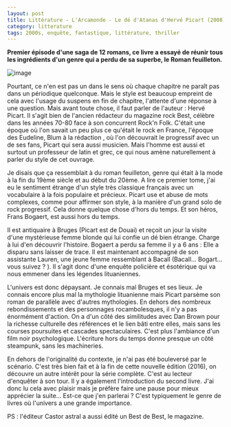 ```yaml
---
layout: post
title: Littérature - L'Arcamonde - Le dé d'Atanas d'Hervé Picart (2008)
category: litterature
tags: 2000s, enquête, fantastique, littérature, thriller
---
```

**Premier épisode d'une saga de 12 romans, ce livre a essayé de réunir tous les ingrédients d'un genre qui a perdu de sa superbe, le Roman feuilleton.**

![image](https://filedn.eu/llqi9IBxlYouGRXYG2xlROb/img/2018/arcamonde.jpg)

Pourtant, ce n'en est pas un dans le sens où chaque chapitre ne paraît pas dans un périodique quelconque. Mais le style est beaucoup empreint de cela avec l'usage du suspens en fin de chapitre, l'attente d'une réponse à une question. Mais avant toute chose, il faut parler de l'auteur : Hervé Picart. Il s'agit bien de l'ancien rédacteur du magazine rock Best, célèbre dans les années 70-80 face à son concurrent Rock'n Folk. C'était une époque où l'on savait un peu plus ce qu'était le rock en France, l'époque des Eudeline, Blum à la rédaction , où l'on découvrait le progressif avec un de ses fans, Picart qui sera aussi musicien. Mais l'homme est aussi et surtout un professeur de latin et grec, ce qui nous amène naturellement à parler du style de cet ouvrage.

Je disais que ça ressemblait à du roman feuilleton, genre qui était à la mode à la fin du 19ème siècle et au début du 20ème. A lire ce premier tome, j'ai eu le sentiment étrange d'un style très classique français avec un vocabulaire à la fois populaire et précieux. Picart use et abuse de mots complexes, comme pour affirmer son style, à la manière d'un grand solo de rock progressif. Cela donne quelque chose d'hors du temps. Et son héros, Frans Bogaert, est aussi hors du temps.

Il est antiquaire à Bruges (Picart est de Douai) et reçoit un jour la visite d'une mystérieuse femme blonde qui lui confie un dé bien étrange. Charge à lui d'en découvrir l'histoire. Bogaert a perdu sa femme il y a 6 ans : Elle a disparu sans laisser de trace. Il est maintenant accompagné de son assistante Lauren, une jeune femme ressemblant à Bacall (Bacall... Bogart... vous suivez ? ). Il s'agit donc d'une enquête policière et ésotérique qui va nous emmener dans les légendes lituaniennes.

L'univers est donc dépaysant. Je connais mal Bruges et ses lieux. Je connais encore plus mal la mythologie lituanienne mais Picart parsème son roman de parallèle avec d'autres mythologies. En dehors des nombreux rebondissements et des personnages rocambolesques, il n'y a pas énormément d'action. On a d'un côté des similitudes avec Dan Brown pour la richesse culturelle des références et le lien bâti entre elles, mais sans les courses poursuites et cascades spectaculaires. C'est plus l'ambiance d'un film noir psychologique. L'écriture hors du temps donne presque un côté steampunk, sans les machineries.

En dehors de l'originalité du contexte, je n'ai pas été bouleversé par le scénario. C'est très bien fait et à la fin de cette nouvelle édition (2016), on découvre un autre intérêt pour la série complète. C'est au lecteur d'enquêter à son tour. Il y a également l'introduction du second livre. J'ai donc lu cela avec plaisir mais je préfère faire une pause pour mieux apprécier la suite... Est-ce que j'en parlerai ? C'est typiquement le genre de livres où l'univers a une grande importance.

PS : l'éditeur Castor astral a aussi édité un Best de Best, le magazine.
